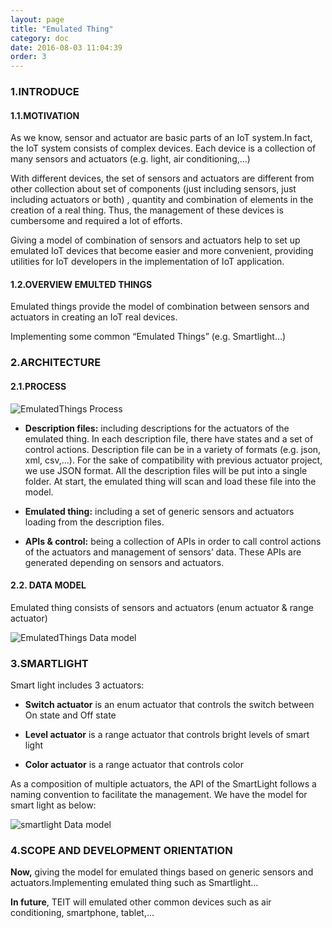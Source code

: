 ```yaml
---
layout: page
title: "Emulated Thing"
category: doc
date: 2016-08-03 11:04:39
order: 3
---
```

### 1.INTRODUCE

#### 1.1.MOTIVATION

As we know, sensor and actuator are basic parts of an IoT system.In fact, the IoT system consists of complex devices. Each device is a collection of many sensors and actuators (e.g. light, air conditioning,...)

With different devices, the set of sensors and actuators are different from other collection about set of components (just including sensors, just including actuators or both) , quantity and  combination of elements in the creation of a real thing. Thus, the management of these devices is cumbersome and required a lot of efforts.

Giving a model of combination of sensors and actuators help to set up emulated IoT devices that become easier and more convenient, providing utilities for IoT developers in the implementation of IoT application.

#### 1.2.OVERVIEW EMULTED THINGS 

Emulated  things provide the model of combination between sensors and actuators in creating an IoT real devices. 

Implementing some common “Emulated Things” (e.g. Smartlight…) 

### 2.ARCHITECTURE

#### 2.1.PROCESS

![EmulatedThings Process](../images/EmulatedThingProcess.png "The process of emulated thing")

* **Description files:** including descriptions for the actuators of the emulated thing. In each description file, there have states and a set of control actions. Description file can be in a variety of formats (e.g. json, xml, csv,...). For the sake of compatibility with previous actuator project, we use JSON format.
All the description files will be put into a single folder. At start, the emulated thing will scan and load these file into the model.

* **Emulated thing:** including a set of generic sensors and actuators loading from the description files.

* **APIs & control:** being a collection of APIs in order to call control actions of the actuators and management of sensors’ data. These APIs are generated depending on sensors and actuators.


#### 2.2. DATA MODEL

Emulated thing consists of sensors and actuators (enum actuator & range actuator)

![EmulatedThings Data model](../images/EmulatedThingDataModel.png "The data model of emulated thing")

### 3.SMARTLIGHT

Smart light includes 3 actuators: 

* **Switch actuator** is an enum actuator that controls the switch between On state and Off state

* **Level actuator** is a range actuator that controls bright levels of smart light

* **Color actuator** is a range actuator that controls color 

As a composition of multiple actuators, the API of the SmartLight follows a naming convention to facilitate the management. We have the model for smart light as below:

![smartlight Data model](../images/SmartLight.png "The data model of smartlight")




### 4.SCOPE AND DEVELOPMENT ORIENTATION 

**Now,** giving the model for emulated things based on generic sensors and actuators.Implementing emulated thing such as Smartlight…

**In future**, TEIT will emulated other common devices such as air conditioning, smartphone, tablet,...



